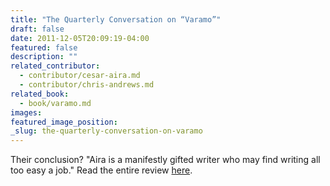 ```yaml
---
title: "The Quarterly Conversation on “Varamo”"
draft: false
date: 2011-12-05T20:09:19-04:00
featured: false
description: ""
related_contributor:
  - contributor/cesar-aira.md
  - contributor/chris-andrews.md
related_book:
  - book/varamo.md
images:
featured_image_position: 
_slug: the-quarterly-conversation-on-varamo
---
```


Their conclusion? "Aira is a manifestly gifted writer who may find writing all too easy a job." Read the entire review [here](http://quarterlyconversation.com/varamo-by-cesar-aira).

